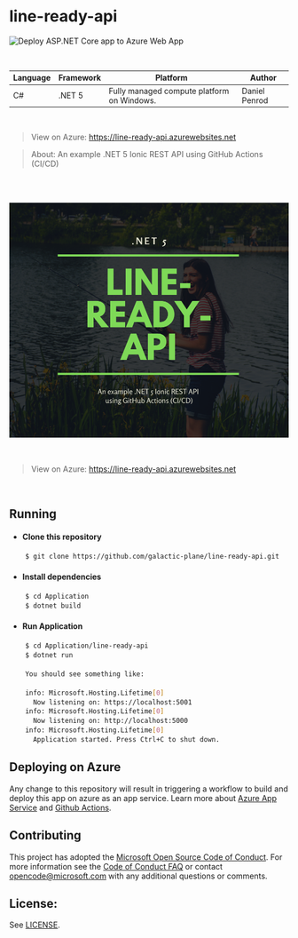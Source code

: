 # line-ready-api

![Deploy ASP.NET Core app to Azure Web App](https://github.com/galactic-plane/line-ready-api/workflows/Deploy%20ASP.NET%20Core%20app%20to%20Azure%20Web%20App/badge.svg)

<br>

| Language | Framework              | Platform                       | Author        |
| -------- | ---------------------- | ------------------------------ | ------------- |
| C#       | .NET 5 | Fully managed compute platform on Windows. | Daniel Penrod |

<br>

> View on Azure: https://line-ready-api.azurewebsites.net



> About: An example .NET 5 Ionic REST API using GitHub Actions (CI/CD)


<br>
<br>

![Daniel Penrod](line-ready-api.png)

<br>

> View on Azure: https://line-ready-api.azurewebsites.net

<br>

## Running

 - #### Clone this repository  

```bash
    $ git clone https://github.com/galactic-plane/line-ready-api.git
```

- #### Install dependencies
```bash
    $ cd Application
    $ dotnet build
```

- #### Run Application
```bash
    $ cd Application/line-ready-api
    $ dotnet run

    You should see something like:

    info: Microsoft.Hosting.Lifetime[0]
      Now listening on: https://localhost:5001       
    info: Microsoft.Hosting.Lifetime[0]
      Now listening on: http://localhost:5000        
    info: Microsoft.Hosting.Lifetime[0]
      Application started. Press Ctrl+C to shut down.
```

## Deploying on Azure

Any change to this repository will result in triggering a workflow to build and deploy this app on azure as an app service. Learn more about [Azure App Service](https://docs.microsoft.com/en-us/azure/app-service/) and [Github Actions](https://docs.github.com/en/actions).

## Contributing

This project has adopted the [Microsoft Open Source Code of Conduct](https://opensource.microsoft.com/codeofconduct/). For more information see the [Code of Conduct FAQ](https://opensource.microsoft.com/codeofconduct/faq/) or contact [opencode@microsoft.com](mailto:opencode@microsoft.com) with any additional questions or comments.


## License:

See [LICENSE](LICENSE).

